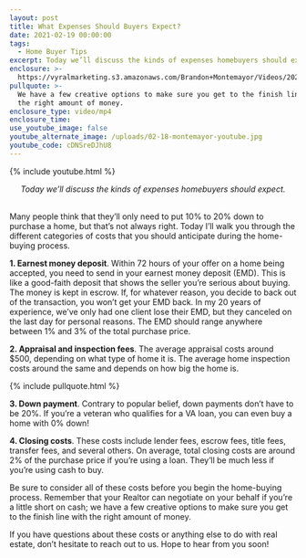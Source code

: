```yaml
---
layout: post
title: What Expenses Should Buyers Expect?
date: 2021-02-19 00:00:00
tags:
  - Home Buyer Tips
excerpt: Today we’ll discuss the kinds of expenses homebuyers should expect.
enclosure: >-
  https://vyralmarketing.s3.amazonaws.com/Brandon+Montemayor/Videos/2021/What+Expenses+Should+Buyers+Expect_.mp4
pullquote: >-
  We have a few creative options to make sure you get to the finish line with
  the right amount of money.
enclosure_type: video/mp4
enclosure_time:
use_youtube_image: false
youtube_alternate_image: /uploads/02-18-montemayor-youtube.jpg
youtube_code: cDNSreDJhU8
---
```


{% include youtube.html %}

<center><em>Today we&rsquo;ll discuss the kinds of expenses homebuyers should expect.</em></center>

<br>Many people think that they’ll only need to put 10% to 20% down to purchase a home, but that’s not always right. Today I’ll walk you through the different categories of costs that you should anticipate during the home-buying process.

**1\. Earnest money deposit**. Within 72 hours of your offer on a home being accepted, you need to send in your earnest money deposit (EMD). This is like a good-faith deposit that shows the seller you’re serious about buying. The money is kept in escrow. If, for whatever reason, you decide to back out of the transaction, you won’t get your EMD back. In my 20 years of experience, we’ve only had one client lose their EMD, but they canceled on the last day for personal reasons. The EMD should range anywhere between 1% and 3% of the total purchase price.

**2\. Appraisal and inspection fees**. The average appraisal costs around $500, depending on what type of home it is. The average home inspection costs around the same and depends on how big the home is.

{% include pullquote.html %}

**3\. Down payment**. Contrary to popular belief, down payments don’t have to be 20%. If you’re a veteran who qualifies for a VA loan, you can even buy a home with 0% down\!

**4\. Closing costs**. These costs include lender fees, escrow fees, title fees, transfer fees, and several others. On average, total closing costs are around 2% of the purchase price if you’re using a loan. They’ll be much less if you’re using cash to buy.

Be sure to consider all of these costs before you begin the home-buying process. Remember that your Realtor can negotiate on your behalf if you’re a little short on cash; we have a few creative options to make sure you get to the finish line with the right amount of money.

If you have questions about these costs or anything else to do with real estate, don’t hesitate to reach out to us. Hope to hear from you soon\!
